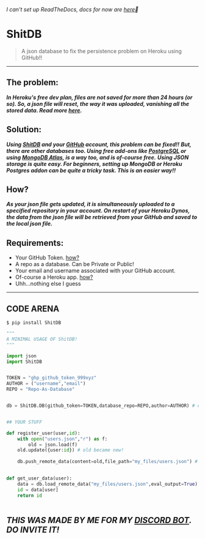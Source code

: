 *I can't set up ReadTheDocs, docs for now are [here](https://v1s1t0r999.github.io/ShitDB)🤦*

# ShitDB
> A json database to fix the persistence problem on Heroku using GitHub!!

---

## The problem:
***In Heroku's free dev plan, files are not saved for more than 24 hours (or so). So, a json file will reset, the way it was uploaded, vanishing all the stored data. Read more [here](https://devcenter.heroku.com/articles/active-storage-on-heroku).***

## Solution:
***Using [ShitDB](https://github.com/v1s1t0r999/ShitDB) and your [GitHub](https://github.com) account, this problem can be fixed!!***
***But, there are other databases too. Using free add-ons like [PostgreSQL](https://elements.heroku.com/addons/heroku-postgresql) or using [MongoDB Atlas](https://www.mongodb.com/developer/how-to/use-atlas-on-heroku), is a way too, and is of-course free.***
***Using JSON storage is quite easy. For beginners, setting up MongoDB or Heroku Postgres addon can be quite a tricky task. This is an easier way!!***


## How?
***As your json file gets updated, it is simultaneously uploaded to a specified repository in your account. On restart of your Heroku Dynos, the data from the json file will be retrieved from your GitHub and saved to the local json file.***



## Requirements:
- Your GitHub Token. [how?](https://docs.github.com/en/authentication/keeping-your-account-and-data-secure/creating-a-personal-access-token)
- A repo as a database. Can be Private or Public!
- Your email and username associated with your GitHub account.
- Of-course a Heroku app. [how?](https://devcenter.heroku.com/articles/getting-started-with-python)
- Uhh...nothing else I guess


---
## CODE ARENA
```shell
$ pip install ShitDB
```
```py
"""
A MINIMAL USAGE OF ShitDB!
"""

import json
import ShitDB


TOKEN = "ghp_github_token_999xyz"
AUTHOR = ("username","email")
REPO = "Repo-As-Database"


db = ShitDB.DB(github_token=TOKEN,database_repo=REPO,author=AUTHOR) # optional => branch="my-branch"


## YOUR STUFF

def register_user(user,id):
    with open("users.json","r") as f:
		old = json.load(f)
	old.update({user:id}) # old became new!
	
	db.push_remote_data(content=old,file_path="my_files/users.json") # file path on github
	

def get_user_data(user):
	data = db.load_remote_data("my_files/users.json",eval_output=True) # By-Default the return type is <str> | eval_output=True to convert <str> to <dict>
	id = data[user]
	return id
	

```


## ***THIS WAS MADE BY ME FOR MY [DISCORD BOT](https://dsc.gg/letleaf-the-bot). DO INVITE IT!***


